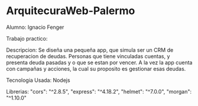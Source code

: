 # ArquitecuraWeb-Palermo
Alumno: Ignacio Fenger

Trabajo practico: 

Descripcion: Se diseña una pequeña app, que simula ser un CRM de recuperacion de deudas. Personas que tiene vinculadas cuentas, y presenta deuda pasadas
y o que se estan por vencer. A la vez la app cuenta con campañas y acciones, la cual su proposito es gestionar esas deudas.

Tecnologia Usada:
Nodejs 

Librerias:
  "cors": "^2.8.5",
  "express": "^4.18.2",
  "helmet": "^7.0.0",
  "morgan": "^1.10.0"

